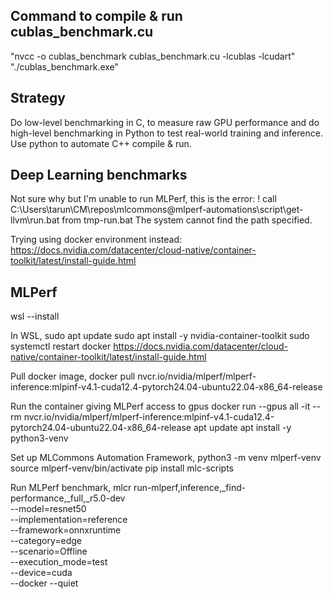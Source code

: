 ## Command to compile & run cublas_benchmark.cu
"nvcc -o cublas_benchmark cublas_benchmark.cu -lcublas -lcudart"
"./cublas_benchmark.exe"

## Strategy
Do low-level benchmarking in C, to measure raw GPU performance and do high-level benchmarking in Python to test real-world training and inference. Use python to automate C++ compile & run.

## Deep Learning benchmarks 
Not sure why but I'm unable to run MLPerf, this is the error: ! call C:\Users\tarun\CM\repos\mlcommons@mlperf-automations\script\get-llvm\run.bat from tmp-run.bat
The system cannot find the path specified.

Trying using docker environment instead:
https://docs.nvidia.com/datacenter/cloud-native/container-toolkit/latest/install-guide.html 

## MLPerf
wsl --install

In WSL,
sudo apt update
sudo apt install -y nvidia-container-toolkit
sudo systemctl restart docker
https://docs.nvidia.com/datacenter/cloud-native/container-toolkit/latest/install-guide.html 

Pull docker image,
docker pull nvcr.io/nvidia/mlperf/mlperf-inference:mlpinf-v4.1-cuda12.4-pytorch24.04-ubuntu22.04-x86_64-release

Run the container giving MLPerf access to gpus
docker run --gpus all -it --rm nvcr.io/nvidia/mlperf/mlperf-inference:mlpinf-v4.1-cuda12.4-pytorch24.04-ubuntu22.04-x86_64-release 
apt update
apt install -y python3-venv

Set up MLCommons Automation Framework,
python3 -m venv mlperf-venv
source mlperf-venv/bin/activate
pip install mlc-scripts

Run MLPerf benchmark,
mlcr run-mlperf,inference,_find-performance,_full,_r5.0-dev \
   --model=resnet50 \
   --implementation=reference \
   --framework=onnxruntime \
   --category=edge \
   --scenario=Offline \
   --execution_mode=test \
   --device=cuda \
   --docker --quiet